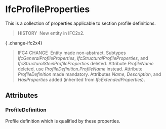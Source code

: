 # IfcProfileProperties

This is a collection of properties applicable to section profile definitions.

> HISTORY&nbsp; New entity in IFC2x2.

{ .change-ifc2x4}
> IFC4 CHANGE&nbsp; Entity made non-abstract. Subtypes _IfcGeneralProfileProperties_, _IfcStructuralProfileProperties_, and _IfcStructuralSteelProfileProperties_ deleted. Attribute _ProfileName_ deleted, use _ProfileDefinition.ProfileName_ instead. Attribute _ProfileDefinition_ made mandatory. Attributes _Name_, _Description_, and _HasProperties_ added (inherited from _IfcExtendedProperties_).

## Attributes

### ProfileDefinition
Profile definition which is qualified by these properties.
